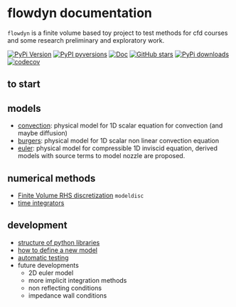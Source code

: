 # flowdyn documentation

`flowdyn` is a finite volume based toy project to test methods for cfd courses and some research preliminary and exploratory work.

[![PyPi Version](https://img.shields.io/pypi/v/flowdyn.svg?style=flat)](https://pypi.org/project/flowdyn)
[![PyPI pyversions](https://img.shields.io/pypi/pyversions/flowdyn.svg?style=flat)](https://pypi.org/pypi/flowdyn/)
[![Doc](https://readthedocs.org/projects/flowdyn/badge/?version=latest)](https://readthedocs.org/projects/flowdyn/)
[![GitHub stars](https://img.shields.io/github/stars/jgressier/flowdyn.svg?style=flat&logo=github&label=Stars&logoColor=white)](https://github.com/jgressier/flowdyn)
[![PyPi downloads](https://img.shields.io/pypi/dm/flowdyn.svg?style=flat)](https://pypistats.org/packages/flowdyn)
[![codecov](https://img.shields.io/codecov/c/github/jgressier/flowdyn.svg?style=flat)](https://codecov.io/gh/jgressier/flowdyn)

## to start

## models

* [convection](models/convection): physical model for 1D scalar equation for convection (and maybe diffusion)
* [burgers](models/burgers): physical model for 1D scalar non linear convection equation
* [euler](models/euler): physical model for compressible 1D inviscid equation, derived models with source terms to model nozzle are proposed.

## numerical methods

* [Finite Volume RHS discretization](num/fvm) `modeldisc`
* [time integrators](num/time_integrators)

## development

* [structure of python libraries](dev/flowdyn_structure)
* [how to define a new model](dev/how_to_add_model)
* [automatic testing](dev/automatic_testing)
* future developments
    - 2D euler model
    - more implicit integration methods
    - non reflecting conditions
    - impedance wall conditions